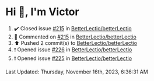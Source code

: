 <h1>Hi 👋, I'm Victor </h1>

<!--RECENT_ACTIVITY:start-->
1. ✔️ Closed issue [#215](https://github.com/BetterLectio/betterLectio/issues/215) in [BetterLectio/betterLectio](https://github.com/BetterLectio/betterLectio)<br>
2. 💬 Commented on [#215](https://github.com/BetterLectio/betterLectio/issues/215#issuecomment-1812953691) in [BetterLectio/betterLectio](https://github.com/BetterLectio/betterLectio)<br>
3. ⬆️ Pushed 2 commit(s) to [BetterLectio/betterLectio](https://github.com/BetterLectio/betterLectio)<br>
4. ❗️ Opened issue [#226](https://github.com/BetterLectio/betterLectio/issues/226) in [BetterLectio/betterLectio](https://github.com/BetterLectio/betterLectio)<br>
5. ❗️ Opened issue [#225](https://github.com/BetterLectio/betterLectio/issues/225) in [BetterLectio/betterLectio](https://github.com/BetterLectio/betterLectio)<br>
<!--RECENT_ACTIVITY:end-->

<!--RECENT_ACTIVITY:last_update-->
Last Updated: Thursday, November 16th, 2023, 6:36:31 AM
<!--RECENT_ACTIVITY:last_update_end-->
